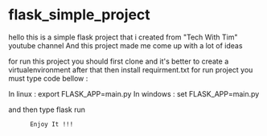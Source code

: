 # flask_simple_project

hello this is a simple flask project that i created from "Tech With Tim" youtube channel
And this project made me come up with a lot of ideas

for run this project you should first clone and it's better to create a virtualenvironment after that
then install requirment.txt
for run project you must type code bellow :

In linux : 
  export FLASK_APP=main.py
 In windows : 
  set FLASK_APP=main.py
  
  and then type flask run 
        
          
          Enjoy It !!!
